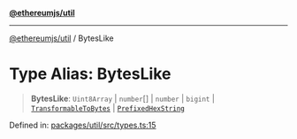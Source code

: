 [**@ethereumjs/util**](../README.md)

***

[@ethereumjs/util](../README.md) / BytesLike

# Type Alias: BytesLike

> **BytesLike**: `Uint8Array` \| `number`[] \| `number` \| `bigint` \| [`TransformableToBytes`](../interfaces/TransformableToBytes.md) \| [`PrefixedHexString`](PrefixedHexString.md)

Defined in: [packages/util/src/types.ts:15](https://github.com/Dargon789/ethereumjs-monorepo/blob/master/packages/util/src/types.ts#L15)

